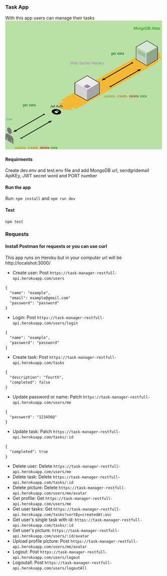### Task App
With this app users can manage their tasks
<img src="./images/readme.png" width="500">
#### Requirments
Create dev.env and test.env file and add MongoDB url, sendgridemail ApiKEy, JWT secret word and PORT number
#### Run the app
Run: `npm install` and `npm run dev`
#### Test
`npm test` 
### Requests 
#### Install Postman for requests or you can use curl
This app runs on Heroku but in your computer url will be http://localshot:3000/
- Create user: Post `https://task-manager-restfull-api.herokuapp.com/users`
```
{
  "name": "example",
  "email": example@gmail.com"
  "password": "password"
}
```
- Login: Post `https://task-manager-restfull-api.herokuapp.com/users/login`
```
{
  "name": "example",
  "password": "password"
}
``` 
- Create task: Post `https://task-manager-restfull-api.herokuapp.com/tasks`
```
{
  "description": "fourth",
  "completed": false
}
```
- Update password or name: Patch `https://task-manager-restfull-api.herokuapp.com/users/me`
```
{
  "password": "123456@"
}
```
- Update task: Patch `https://task-manager-restfull-api.herokuapp.com/tasks/:id`
```
{
  "completed": true
}
```
- Delete user: Delete `https://task-manager-restfull-api.herokuapp.com/users/me`
- Delete task: Delete `https://task-manager-restfull-api.herokuapp.com/tasks/:id`
- Delete picture: Delete `https://task-manager-restfull-api.herokuapp.com/users/me/avatar`
- Get profile: Get `https://task-manager-restfull-api.herokuapp.com/users/me`
- Get user tasks: Get `https://task-manager-restfull-api.herokuapp.com/tasks?sortBy=createdAt:asc`
- Get user's single task with id: `https://task-manager-restfull-api.herokuapp.com/tasks/:id`
- Get user's picture: `https://task-manager-restfull-api.herokuapp.com/users/:id/avatar`
- Upload profile picture: Post `https://task-manager-restfull-api.herokuapp.com/users/me/avatar`
- Logout: Post `https://task-manager-restfull-api.herokuapp.com/users/logout`
- Logoutall: Post `https://task-manager-restfull-api.herokuapp.com/users/logoutAll`

